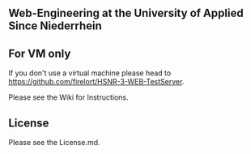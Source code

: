 ## Web-Engineering at the University of Applied Since Niederrhein
## For VM only
If you don't use a virtual machine please head to https://github.com/firelort/HSNR-3-WEB-TestServer.

Please see the Wiki for Instructions.

## License
Please see the License&#46;md.
